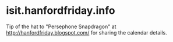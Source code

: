 # isit.hanfordfriday.info


Tip of the hat to "Persephone Snapdragon" at <http://hanfordfriday.blogspot.com/> for sharing the calendar details.